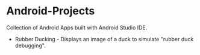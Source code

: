 Android-Projects
================
Collection of Android Apps built with Android Studio IDE.


* Rubber Ducking - Displays an image of a duck to simulate "rubber duck debugging".

